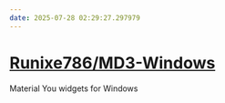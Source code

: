 ```yaml
---
date: 2025-07-28 02:29:27.297979
---
```


# [Runixe786/MD3-Windows](https://github.com/Runixe786/MD3-Windows)

Material You widgets for Windows